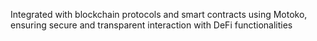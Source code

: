 Integrated with blockchain protocols and smart contracts using Motoko, ensuring secure and
transparent interaction with DeFi functionalities 
    
